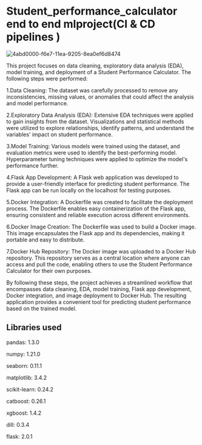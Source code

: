 # Student_performance_calculator  end to end mlproject(CI & CD pipelines )
![4abd0000-f6e7-11ea-9205-8ea0ef6d8474](https://github.com/subhaganesh/mlproject/assets/96689756/ecefc154-0eed-43af-8504-3e64a93afdc1)

This project focuses on data cleaning, exploratory data analysis (EDA), model training, and deployment of a Student Performance Calculator. The following steps were performed:

1.Data Cleaning: The dataset was carefully processed to remove any inconsistencies, missing values, or anomalies that could affect the analysis and model performance.

2.Exploratory Data Analysis (EDA): Extensive EDA techniques were applied to gain insights from the dataset. Visualizations and statistical methods were utilized to explore relationships, identify patterns, and understand the variables' impact on student performance.

3.Model Training: Various models were trained using the dataset, and evaluation metrics were used to identify the best-performing model. Hyperparameter tuning techniques were applied to optimize the model's performance further.

4.Flask App Development: A Flask web application was developed to provide a user-friendly interface for predicting student performance. The Flask app can be run locally on the localhost for testing purposes.

5.Docker Integration: A Dockerfile was created to facilitate the deployment process. The Dockerfile enables easy containerization of the Flask app, ensuring consistent and reliable execution across different environments.

6.Docker Image Creation: The Dockerfile was used to build a Docker image. This image encapsulates the Flask app and its dependencies, making it portable and easy to distribute.

7.Docker Hub Repository: The Docker image was uploaded to a Docker Hub repository. This repository serves as a central location where anyone can access and pull the code, enabling others to use the Student Performance Calculator for their own purposes.

By following these steps, the project achieves a streamlined workflow that encompasses data cleaning, EDA, model training, Flask app development, Docker integration, and image deployment to Docker Hub. The resulting application provides a convenient tool for predicting student performance based on the trained model.

## Libraries used
pandas: 1.3.0

numpy: 1.21.0

seaborn: 0.11.1

matplotlib: 3.4.2

scikit-learn: 0.24.2

catboost: 0.26.1

xgboost: 1.4.2

dill: 0.3.4

flask: 2.0.1
